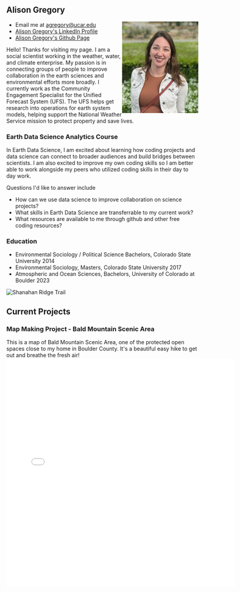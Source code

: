 ## Alison Gregory 

<img src="img/headshot.jpeg" width="200" height="240" ALIGN="right"/>

- Email me at agregory@ucar.edu
- [Alison Gregory's LinkedIn Profile](https://www.linkedin.com/in/alison-gregory/)
- [Alison Gregory's Github Page](https://github.com/algrego/algrego.github.io)


Hello! Thanks for visiting my page. I am a social scientist working in the weather, water, and climate enterprise. My passion is in connecting groups of people to improve collaboration in the earth sciences and environmental efforts more broadly. I currently work as the Community Engagement Specialist for the Unified Forecast System (UFS). The UFS helps get research into operations for earth system models, helping support the National Weather Service mission to protect property and save lives.


### **Earth Data Science Analytics Course**

In Earth Data Science, I am excited about learning how coding projects and data science can connect to broader audiences and build bridges between scientists. I am also excited to improve my own coding skills so I am better able to work alongside my peers who utilized coding skills in their day to day work.

Questions I'd like to answer include
- How can we use data science to improve collaboration on science projects?
- What skills in Earth Data Science are transferrable to my current work?
- What resources are available to me through github and other free coding resources?



### **Education**
- Environmental Sociology / Political Science Bachelors, Colorado State University 2014
- Environmental Sociology, Masters, Colorado State University 2017
- Atmospheric and Ocean Sciences, Bachelors, University of Colorado at Boulder 2023

![Shanahan Ridge Trail](https://richwolf.wordpress.com/wp-content/uploads/2015/07/shanahan-ridge-with-bergamot-3-10x5.jpg)

## **Current Projects**


### **Map Making Project - Bald Mountain Scenic Area**
This is a map of Bald Mountain Scenic Area, one of the protected open spaces close to my home in Boulder County. It's a beautiful easy hike to get out and breathe the fresh air!
<embed type="text/html" src="img/bald.html" width="600" height="600">

